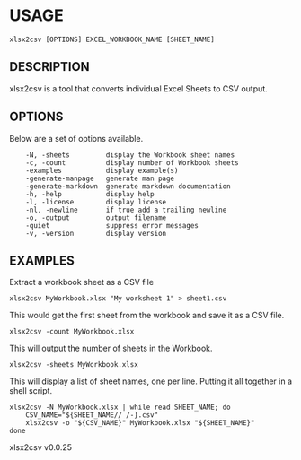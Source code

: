 
# USAGE

	xlsx2csv [OPTIONS] EXCEL_WORKBOOK_NAME [SHEET_NAME]

## DESCRIPTION


xlsx2csv is a tool that converts individual Excel Sheets to CSV output.


## OPTIONS

Below are a set of options available.

```
    -N, -sheets         display the Workbook sheet names
    -c, -count          display number of Workbook sheets
    -examples           display example(s)
    -generate-manpage   generate man page
    -generate-markdown  generate markdown documentation
    -h, -help           display help
    -l, -license        display license
    -nl, -newline       if true add a trailing newline
    -o, -output         output filename
    -quiet              suppress error messages
    -v, -version        display version
```


## EXAMPLES


Extract a workbook sheet as a CSV file

    xlsx2csv MyWorkbook.xlsx "My worksheet 1" > sheet1.csv

This would get the first sheet from the workbook and save it as a CSV file.

    xlsx2csv -count MyWorkbook.xlsx

This will output the number of sheets in the Workbook.

    xlsx2csv -sheets MyWorkbook.xlsx

This will display a list of sheet names, one per line.
Putting it all together in a shell script.

	xlsx2csv -N MyWorkbook.xlsx | while read SHEET_NAME; do
    	CSV_NAME="${SHEET_NAME// /-}.csv"
    	xlsx2csv -o "${CSV_NAME}" MyWorkbook.xlsx "${SHEET_NAME}" 
	done


xlsx2csv v0.0.25
